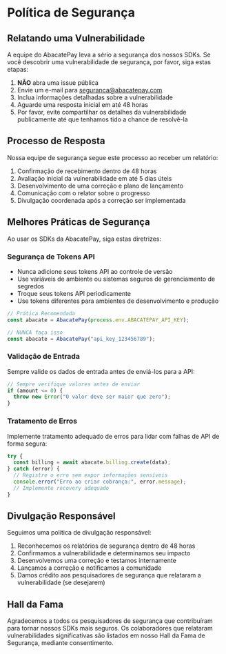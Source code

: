 # Política de Segurança

## Relatando uma Vulnerabilidade

A equipe do AbacatePay leva a sério a segurança dos nossos SDKs. Se você descobrir uma vulnerabilidade de segurança, por favor, siga estas etapas:

1. **NÃO** abra uma issue pública
2. Envie um e-mail para [seguranca@abacatepay.com](mailto:seguranca@abacatepay.com)
3. Inclua informações detalhadas sobre a vulnerabilidade
4. Aguarde uma resposta inicial em até 48 horas
5. Por favor, evite compartilhar os detalhes da vulnerabilidade publicamente até que tenhamos tido a chance de resolvê-la

## Processo de Resposta

Nossa equipe de segurança segue este processo ao receber um relatório:

1. Confirmação de recebimento dentro de 48 horas
2. Avaliação inicial da vulnerabilidade em até 5 dias úteis
3. Desenvolvimento de uma correção e plano de lançamento
4. Comunicação com o relator sobre o progresso
5. Divulgação coordenada após a correção ser implementada

## Melhores Práticas de Segurança

Ao usar os SDKs da AbacatePay, siga estas diretrizes:

### Segurança de Tokens API
- Nunca adicione seus tokens API ao controle de versão
- Use variáveis de ambiente ou sistemas seguros de gerenciamento de segredos
- Troque seus tokens API periodicamente
- Use tokens diferentes para ambientes de desenvolvimento e produção

```javascript
// Prática Recomendada
const abacate = AbacatePay(process.env.ABACATEPAY_API_KEY);

// NUNCA faça isso
const abacate = AbacatePay("api_key_123456789");
```

### Validação de Entrada
Sempre valide os dados de entrada antes de enviá-los para a API:

```javascript
// Sempre verifique valores antes de enviar
if (amount <= 0) {
  throw new Error("O valor deve ser maior que zero");
}
```

### Tratamento de Erros
Implemente tratamento adequado de erros para lidar com falhas de API de forma segura:

```javascript
try {
  const billing = await abacate.billing.create(data);
} catch (error) {
  // Registre o erro sem expor informações sensíveis
  console.error("Erro ao criar cobrança:", error.message);
  // Implemente recovery adequado
}
```

## Divulgação Responsável

Seguimos uma política de divulgação responsável:

1. Reconhecemos os relatórios de segurança dentro de 48 horas
2. Confirmamos a vulnerabilidade e determinamos seu impacto
3. Desenvolvemos uma correção e testamos internamente
4. Lançamos a correção e notificamos a comunidade
5. Damos crédito aos pesquisadores de segurança que relataram a vulnerabilidade (se desejarem)

## Hall da Fama

Agradecemos a todos os pesquisadores de segurança que contribuíram para tornar nossos SDKs mais seguros. Os colaboradores que relataram vulnerabilidades significativas são listados em nosso Hall da Fama de Segurança, mediante consentimento.